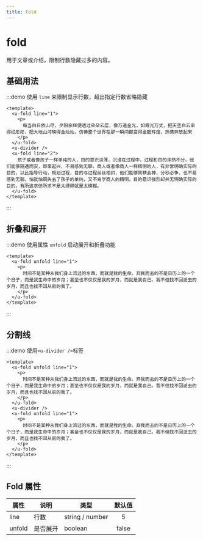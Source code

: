 ```yaml
---
title: Fold
---
```


# fold

用于文章或介绍，限制行数隐藏过多的内容。

## 基础用法

:::demo 使用 `line` 来限制显示行数，超出指定行数省略隐藏

```vue
<template>
  <u-fold line="1">
    <p>
      每当白日依山尽，夕阳余辉便透过朵朵云层，像万道金光，如霞光万丈，把天空白云染得红彤彤，把大地山河映得金灿灿，仿佛整个世界在那一瞬间都变得金碧辉煌，热情奔放起来
    </p>
  </u-fold>
  <u-divider />
  <u-fold line="2">
    孩子或者像孩子一样单纯的人，目的意识淡薄，沉浸在过程中，过程和目的浑然不分，他们能够随遇而安，即事起兴，不易感到无聊。商人或者像商人一样精明的人，有非常明确实际的目的，以此指导行动，规划过程，目的与过程丝丝相扣，他们能够聚精会神，分秒必争，也不易感到无聊。怕就怕既失去了孩子的单纯，又不肯学商人的精明，目的意识强烈却并无明确实际的目的，有所追求但所求不是太缥缈就是太模糊。
  </u-fold>
</template>
```

:::

## 折叠和展开

:::demo 使用属性 `unfold` 启动展开和折叠功能

```vue
<template>
  <u-fold unfold line="1">
    <p>
      时间不是某种从我们身上流过的东西，而就是我的生命。弃我而去的不是日历上的一个个日子，而是我生命中的岁月；甚至也不仅仅是我的岁月，而就是我自己。我不但找不回逝去的岁月，而且也找不回从前的我了。
    </p>
  </u-fold>
</template>
```

:::

## 分割线

:::demo 使用`<u-divider />`标签

```vue
<template>
  <u-fold unfold line="1">
    <p>
      时间不是某种从我们身上流过的东西，而就是我的生命。弃我而去的不是日历上的一个个日子，而是我生命中的岁月；甚至也不仅仅是我的岁月，而就是我自己。我不但找不回逝去的岁月，而且也找不回从前的我了。
    </p>
  </u-fold>
  <u-divider />
  <u-fold unfold line="1">
    <p>
      时间不是某种从我们身上流过的东西，而就是我的生命。弃我而去的不是日历上的一个个日子，而是我生命中的岁月；甚至也不仅仅是我的岁月，而就是我自己。我不但找不回逝去的岁月，而且也找不回从前的我了。
    </p>
  </u-fold>
</template>
```

:::

## Fold 属性

| 属性   | 说明     | 类型            | 默认值 |
| ------ | -------- | --------------- | :----: |
| line   | 行数     | string / number |   5    |
| unfold | 是否展开 | boolean         | false  |
